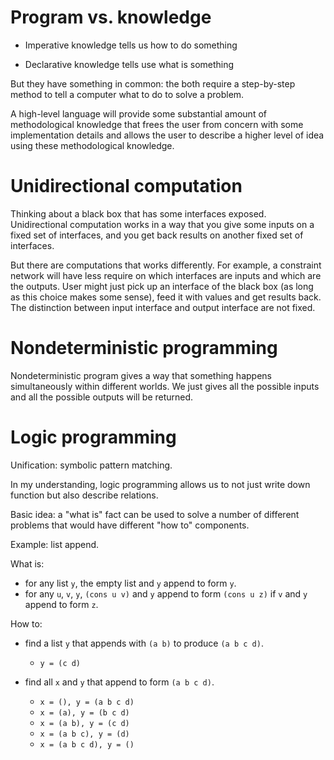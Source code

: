 # Program vs. knowledge

* Imperative knowledge tells us how to do something

* Declarative knowledge tells use what is something

But they have something in common: the both require
a step-by-step method to tell a computer what to do
to solve a problem.

A high-level language will provide some substantial amount
of methodological knowledge that frees the user from concern with
some implementation details and allows the user to describe
a higher level of idea using these methodological knowledge.

# Unidirectional computation

Thinking about a black box that has some interfaces exposed.
Unidirectional computation works in a way
that you give some inputs on a fixed set of interfaces, and you get back
results on another fixed set of interfaces.

But there are computations that works differently.
For example, a constraint network will have less require on
which interfaces are inputs and which are the outputs.
User might just pick up an interface of the black box
(as long as this choice makes some sense), feed it with
values and get results back. The distinction between input interface
and output interface are not fixed.

# Nondeterministic programming

Nondeterministic program gives a way that
something happens simultaneously within different worlds.
We just gives all the possible inputs and all the possible
outputs will be returned.

# Logic programming

Unification: symbolic pattern matching.

In my understanding, logic programming allows us
to not just write down function but also describe
relations.

Basic idea: a "what is" fact can be used to solve a number of
different problems that would have different "how to" components.

Example: list append.

What is:

* for any list `y`, the empty list and `y` append to form `y`.
* for any `u`, `v`, `y`, `(cons u v)` and `y` append to form `(cons u z)`
if `v` and `y` append to form `z`.

How to:

* find a list `y` that appends with `(a b)` to produce `(a b c d)`.

    * `y = (c d)`

* find all `x` and `y` that append to form `(a b c d)`.

    * `x = (), y = (a b c d)`
    * `x = (a), y = (b c d)`
    * `x = (a b), y = (c d)`
    * `x = (a b c), y = (d)`
    * `x = (a b c d), y = ()`
